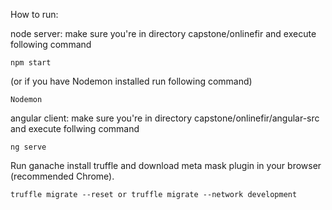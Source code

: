 How to run:

node server: make sure you're in directory capstone/onlinefir and execute following command
```
npm start
```
(or if you have Nodemon installed run following command)
```
Nodemon
```

angular client: make sure you're in directory capstone/onlinefir/angular-src and execute follwing command
```
ng serve
```

Run ganache install truffle and download meta mask plugin in your browser (recommended Chrome).
```
truffle migrate --reset or truffle migrate --network development
```

